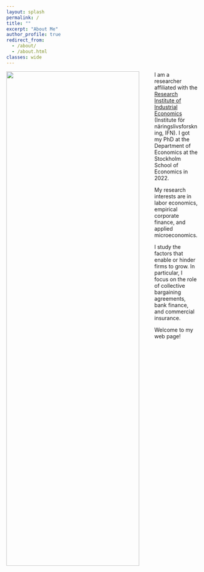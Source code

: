 ```yaml
---
layout: splash
permalink: /
title: ""
excerpt: "About Me"
author_profile: true
redirect_from:
  - /about/
  - /about.html
classes: wide
---
```

<img src="{{site.url}}/assets/eb_profil_skog.jpeg" height = "1300" width="350" align="left" style="display: block; margin-right: 40px;" />

I am a researcher affiliated with the [Research Institute of Industrial Economics](https://www.ifn.se/en/researchers/ifn-researcher/emil-bustos/) (Institute för näringslivsforskning, IFN). I got my PhD at the Department of Economics at the Stockholm School of Economics in 2022. 

My research interests are in labor economics, empirical corporate finance, and applied microeconomics. 

I study the factors that enable or hinder firms to grow. In particular, I focus on the role of collective bargaining agreements, bank finance, and commercial insurance.

Welcome to my web page!



